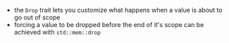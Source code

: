 -  the `Drop` trait lets you customize what happens when a value is about to go out of scope
-  forcing a value to be dropped before the end of it's scope can be achieved with `std::mem::drop`
